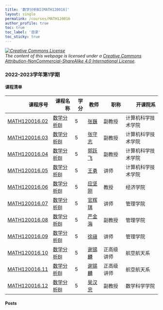 ```yaml
---
title: '数学分析BI[MATH120016]'
layout: single
permalink: /courses/MATH120016
author_profile: true
toc: true
toc_label: '目录'
toc_sticky: true
---
```



<div class='notice--warning'>
	<p><i><a rel='license' href='http://creativecommons.org/licenses/by-nc-sa/4.0/'><img alt='Creative Commons License' style='border-width:0' src='https://i.creativecommons.org/l/by-nc-sa/4.0/88x31.png' /></a><br /> The content of this webpage is licensed under a <a rel='license' href='http://creativecommons.org/licenses/by-nc-sa/4.0/'>Creative Commons Attribution-NonCommercial-ShareAlike 4.0 International License</a>.</i></p>
</div>

### 2022-2023学年第1学期


#### 课程清单

<div style='text-align: center;' id='MATH120016_2223F'> <table id='MATH120016_2223F_table'>
  <thead>
    <tr style="text-align: right;">
      <th>课程序号</th>
      <th>课程名称</th>
      <th>学分</th>
      <th>教师</th>
      <th>职称</th>
      <th>开课院系</th>
    </tr>
  </thead>
  <tbody>
    <tr>
      <td><a href='https://fdu-math.github.io/courses/class-id/MATH120016-02'>MATH120016.02</a></td>
      <td><a href='https://fdu-math.github.io/courses/MATH120016'>数学分析BI</a></td>
      <td>5</td>
      <td><a href='https://fdu-math.github.io/teachers/张巍'>张巍</a></td>
      <td>副教授</td>
      <td>计算机科学技术学院</td>
    </tr>
    <tr>
      <td><a href='https://fdu-math.github.io/courses/class-id/MATH120016-03'>MATH120016.03</a></td>
      <td><a href='https://fdu-math.github.io/courses/MATH120016'>数学分析BI</a></td>
      <td>5</td>
      <td><a href='https://fdu-math.github.io/teachers/张守志'>张守志</a></td>
      <td>副教授</td>
      <td>计算机科学技术学院</td>
    </tr>
    <tr>
      <td><a href='https://fdu-math.github.io/courses/class-id/MATH120016-04'>MATH120016.04</a></td>
      <td><a href='https://fdu-math.github.io/courses/MATH120016'>数学分析BI</a></td>
      <td>5</td>
      <td><a href='https://fdu-math.github.io/teachers/郭跃飞'>郭跃飞</a></td>
      <td>副教授</td>
      <td>计算机科学技术学院</td>
    </tr>
    <tr>
      <td><a href='https://fdu-math.github.io/courses/class-id/MATH120016-05'>MATH120016.05</a></td>
      <td><a href='https://fdu-math.github.io/courses/MATH120016'>数学分析BI</a></td>
      <td>5</td>
      <td><a href='https://fdu-math.github.io/teachers/王勇'>王勇</a></td>
      <td>讲师</td>
      <td>计算机科学技术学院</td>
    </tr>
    <tr>
      <td><a href='https://fdu-math.github.io/courses/class-id/MATH120016-06'>MATH120016.06</a></td>
      <td><a href='https://fdu-math.github.io/courses/MATH120016'>数学分析BI</a></td>
      <td>5</td>
      <td><a href='https://fdu-math.github.io/teachers/应坚刚'>应坚刚</a></td>
      <td>教授</td>
      <td>经济学院</td>
    </tr>
    <tr>
      <td><a href='https://fdu-math.github.io/courses/class-id/MATH120016-07'>MATH120016.07</a></td>
      <td><a href='https://fdu-math.github.io/courses/MATH120016'>数学分析BI</a></td>
      <td>5</td>
      <td><a href='https://fdu-math.github.io/teachers/官辉琪'>官辉琪</a></td>
      <td>讲师</td>
      <td>管理学院</td>
    </tr>
    <tr>
      <td><a href='https://fdu-math.github.io/courses/class-id/MATH120016-08'>MATH120016.08</a></td>
      <td><a href='https://fdu-math.github.io/courses/MATH120016'>数学分析BI</a></td>
      <td>5</td>
      <td><a href='https://fdu-math.github.io/teachers/严金海'>严金海</a></td>
      <td>副教授</td>
      <td>管理学院</td>
    </tr>
    <tr>
      <td><a href='https://fdu-math.github.io/courses/class-id/MATH120016-09'>MATH120016.09</a></td>
      <td><a href='https://fdu-math.github.io/courses/MATH120016'>数学分析BI</a></td>
      <td>5</td>
      <td><a href='https://fdu-math.github.io/teachers/徐禛'>徐禛</a></td>
      <td>讲师</td>
      <td>管理学院</td>
    </tr>
    <tr>
      <td><a href='https://fdu-math.github.io/courses/class-id/MATH120016-10'>MATH120016.10</a></td>
      <td><a href='https://fdu-math.github.io/courses/MATH120016'>数学分析BI</a></td>
      <td>5</td>
      <td><a href='https://fdu-math.github.io/teachers/谢锡麟'>谢锡麟</a></td>
      <td>正高级讲师</td>
      <td>航空航天系</td>
    </tr>
    <tr>
      <td><a href='https://fdu-math.github.io/courses/class-id/MATH120016-11'>MATH120016.11</a></td>
      <td><a href='https://fdu-math.github.io/courses/MATH120016'>数学分析BI</a></td>
      <td>5</td>
      <td><a href='https://fdu-math.github.io/teachers/谢锡麟'>谢锡麟</a></td>
      <td>正高级讲师</td>
      <td>航空航天系</td>
    </tr>
    <tr>
      <td><a href='https://fdu-math.github.io/courses/class-id/MATH120016-12'>MATH120016.12</a></td>
      <td><a href='https://fdu-math.github.io/courses/MATH120016'>数学分析BI</a></td>
      <td>5</td>
      <td><a href='https://fdu-math.github.io/teachers/吴汉忠'>吴汉忠</a></td>
      <td>副教授</td>
      <td>数学科学学院</td>
    </tr>
  </tbody>
</table></div>

#### Posts

